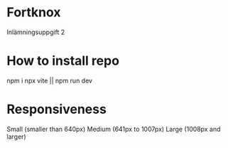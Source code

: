 # Fortknox
Inlämningsuppgift 2


# How to install repo

npm i
npx vite || npm run dev

# Responsiveness

Small (smaller than 640px)
Medium (641px to 1007px)
Large (1008px and larger)